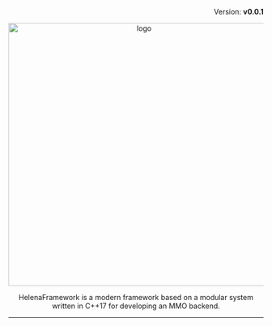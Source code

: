 <p align="right">Version: <strong>v0.0.1</strong></p>
<p align="center"><img src="https://user-images.githubusercontent.com/57288440/89474692-0147cf80-d78f-11ea-9fe4-9c07571503c4.png" alt="logo" width="520"/></p>
<center>HelenaFramework is a modern framework based on a modular system written in C++17 for developing an MMO backend. 

--- 